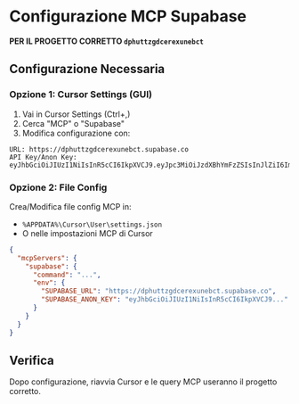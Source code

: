 # Configurazione MCP Supabase

**PER IL PROGETTO CORRETTO `dphuttzgdcerexunebct`**

## Configurazione Necessaria

### Opzione 1: Cursor Settings (GUI)
1. Vai in Cursor Settings (Ctrl+,)
2. Cerca "MCP" o "Supabase"  
3. Modifica configurazione con:

```
URL: https://dphuttzgdcerexunebct.supabase.co
API Key/Anon Key: eyJhbGciOiJIUzI1NiIsInR5cCI6IkpXVCJ9.eyJpc3MiOiJzdXBhYmFzZSIsInJlZiI6ImRwaHV0dHpnZGNlcmV4dW5lYmN0Iiwicm9sZSI6ImFub24iLCJpYXQiOjE3NjE1MTI0NDMsImV4cCI6MjA3NzA4ODQ0M30.8OpmfjuZkT2vdSbOcr4fUeaKaKibuF4vdFLnNSk7h60
```

### Opzione 2: File Config
Crea/Modifica file config MCP in:
- `%APPDATA%\Cursor\User\settings.json` 
- O nelle impostazioni MCP di Cursor

```json
{
  "mcpServers": {
    "supabase": {
      "command": "...",
      "env": {
        "SUPABASE_URL": "https://dphuttzgdcerexunebct.supabase.co",
        "SUPABASE_ANON_KEY": "eyJhbGciOiJIUzI1NiIsInR5cCI6IkpXVCJ9..."
      }
    }
  }
}
```

## Verifica
Dopo configurazione, riavvia Cursor e le query MCP useranno il progetto corretto.


